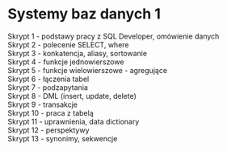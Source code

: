 # Systemy baz danych 1

Skrypt 1 - podstawy pracy z SQL Developer, omówienie danych<br>
Skrypt 2 - polecenie SELECT, where<br>
Skrypt 3 - konkatencja, aliasy, sortowanie<br>
Skrypt 4 - funkcje jednowierszowe<br>
Skrypt 5 - funkcje wielowierszowe - agregujące<br>
Skrypt 6 - łączenia tabel<br>
Skrypt 7 - podzapytania<br>
Skrypt 8 - DML (insert, update, delete)<br>
Skrypt 9 - transakcje<br>
Skrypt 10 - praca z tabelą<br>
Skrypt 11 - uprawnienia, data dictionary<br>
Skrypt 12 - perspektywy<br>
Skrypt 13 - synonimy, sekwencje<br>
